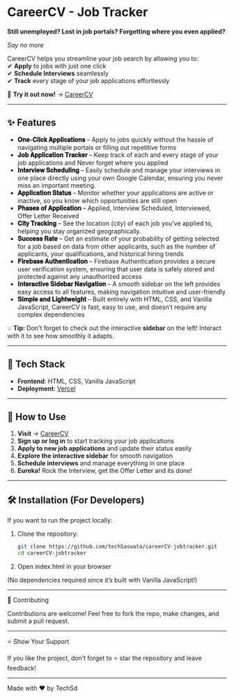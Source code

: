# CareerCV - Job Tracker  

**Still unemployed? Lost in job portals? Forgetting where you even applied?**  

_Say no more_  

CareerCV helps you streamline your job search by allowing you to:  
✔ **Apply** to jobs with just one click  
✔ **Schedule Interviews** seamlessly  
✔ **Track** every stage of your job applications effortlessly  

🚀 **Try it out now!** → [CareerCV](https://careercv.vercel.app)  

---

## ✨ Features  

- **𝐎𝐧𝐞-𝐂𝐥𝐢𝐜𝐤 𝐀𝐩𝐩𝐥𝐢𝐜𝐚𝐭𝐢𝐨𝐧𝐬** – Apply to jobs quickly without the hassle of navigating multiple portals or filling out repetitive forms  
- **𝐉𝐨𝐛 𝐀𝐩𝐩𝐥𝐢𝐜𝐚𝐭𝐢𝐨𝐧 𝐓𝐫𝐚𝐜𝐤𝐞𝐫** – Keep track of each and every stage of your job applications and Never forget where you applied  
- **𝐈𝐧𝐭𝐞𝐫𝐯𝐢𝐞𝐰 𝐒𝐜𝐡𝐞𝐝𝐮𝐥𝐢𝐧𝐠** – Easily schedule and manage your interviews in one place directly using your own Google Calendar, ensuring you never miss an important meeting.  
- **𝐀𝐩𝐩𝐥𝐢𝐜𝐚𝐭𝐢𝐨𝐧 𝐒𝐭𝐚𝐭𝐮𝐬** – Monitor whether your applications are active or inactive, so you know which opportunities are still open
- **𝐏𝐡𝐚𝐬𝐞𝐬 𝐨𝐟 𝐀𝐩𝐩𝐥𝐢𝐜𝐚𝐭𝐢𝐨𝐧** – Applied, Interview Scheduled, Interviewed, Offer Letter Received
- **𝐂𝐢𝐭𝐲 𝐓𝐫𝐚𝐜𝐤𝐢𝐧𝐠** – See the location (city) of each job you’ve applied to, helping you stay organized geographically.
- **𝐒𝐮𝐜𝐜𝐞𝐬𝐬 𝐑𝐚𝐭𝐞** – Get an estimate of your probability of getting selected for a job based on data from other applicants, such as the number of applicants, your qualifications, and historical hiring trends
- **𝐅𝐢𝐫𝐞𝐛𝐚𝐬𝐞 𝐀𝐮𝐭𝐡𝐞𝐧𝐭𝐢𝐜𝐚𝐭𝐢𝐨𝐧** –  Firebase Authentication provides a secure user verification system, ensuring that user data is safely stored and protected against any unauthorized access
- **𝐈𝐧𝐭𝐞𝐫𝐚𝐜𝐭𝐢𝐯𝐞 𝐒𝐢𝐝𝐞𝐛𝐚𝐫 𝐍𝐚𝐯𝐢𝐠𝐚𝐭𝐢𝐨𝐧** – A smooth sidebar on the left provides easy access to all features, making navigation intuitive and user-friendly
- **𝐒𝐢𝐦𝐩𝐥𝐞 𝐚𝐧𝐝 𝐋𝐢𝐠𝐡𝐭𝐰𝐞𝐢𝐠𝐡𝐭** – Built entirely with HTML, CSS, and Vanilla JavaScript, CareerCV is fast, easy to use, and doesn’t require any complex dependencies  

💡 **Tip:** Don't forget to check out the interactive **sidebar** on the left! Interact with it to see how smoothly it adapts.  

---

## 🔧 Tech Stack  

- **Frontend**: HTML, CSS, Vanilla JavaScript  
- **Deployment**: [Vercel](https://careercv.vercel.app)  

---

## 🎯 How to Use  

1. **Visit** → [CareerCV](https://careercv.vercel.app)  
2. **Sign up or log in** to start tracking your job applications  
3. **Apply to new job applications** and update their status easily 
4. **Explore the interactive sidebar** for smooth navigation   
5. **Schedule interviews** and manage everything in one place
6. **Eureka!** Rock the Interview, get the Offer Letter and its done!

---

## 🛠️ Installation (For Developers)  

If you want to run the project locally:  

1. Clone the repository:  
   ```bash
   git clone https://github.com/techSaswata/careerCV-jobtracker.git
   cd careerCV-jobtracker

2. Open index.html in your browser

(No dependencies required since it’s built with Vanilla JavaScript!)

---

🤝 Contributing

Contributions are welcome! Feel free to fork the repo, make changes, and submit a pull request.

---

⭐ Show Your Support

If you like the project, don’t forget to ⭐ star the repository and leave feedback!

---

Made with ❤️ by TechSd